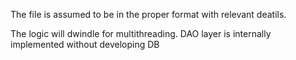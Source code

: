 The file is assumed to be in the proper format with relevant deatils.

The logic will dwindle for multithreading. DAO layer is internally implemented without developing DB
